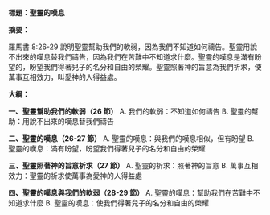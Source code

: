 **標題：聖靈的嘆息**

**摘要：**

羅馬書 8:26-29 說明聖靈幫助我們的軟弱，因為我們不知道如何禱告。聖靈用說不出來的嘆息替我們禱告，因為我們在苦難中不知道求什麼。聖靈的嘆息是滿有盼望的，盼望我們得著兒子的名分和自由的榮耀。聖靈照著神的旨意為我們祈求，使萬事互相效力，叫愛神的人得益處。

**大綱：**

**一、聖靈幫助我們的軟弱（26 節）**
    A. 我們的軟弱：不知道如何禱告
    B. 聖靈的幫助：用說不出來的嘆息替我們禱告

**二、聖靈的嘆息（26-27 節）**
    A. 聖靈的嘆息：與我們的嘆息相似，但有盼望
    B. 聖靈的嘆息：滿有盼望，盼望我們得著兒子的名分和自由的榮耀

**三、聖靈照著神的旨意祈求（27 節）**
    A. 聖靈的祈求：照著神的旨意
    B. 萬事互相效力：聖靈的祈求使萬事為愛神的人得益處

**四、聖靈的嘆息與我們的軟弱（28-29 節）**
    A. 聖靈的嘆息：幫助我們在苦難中不知道求什麼
    B. 聖靈的嘆息：使我們得著兒子的名分和自由的榮耀
